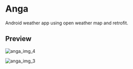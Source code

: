 # Anga
Android weather app using open weather map and retrofit.

## Preview

![anga_img_4](https://user-images.githubusercontent.com/51449859/83532700-49304900-a4f7-11ea-9552-522e939e8c9a.png)

![anga_img_3](https://user-images.githubusercontent.com/51449859/83532923-a3310e80-a4f7-11ea-94a1-fc5ac0d2a9c9.png)
